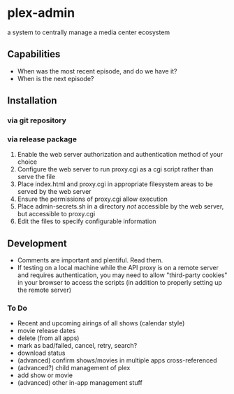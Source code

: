 # plex-admin

a system to centrally manage a media center ecosystem

## Capabilities

- When was the most recent episode, and do we have it?
- When is the next episode?

## Installation

### via git repository

### via release package

1. Enable the web server authorization and authentication method of your choice
1. Configure the web server to run proxy.cgi as a cgi script rather than serve the file
1. Place index.html and proxy.cgi in appropriate filesystem areas to be served by the web server
1. Ensure the permissions of proxy.cgi allow execution
1. Place admin-secrets.sh in a directory _not_ accessible by the web server, but accessible to proxy.cgi
1. Edit the files to specify configurable information

## Development

- Comments are important and plentiful. Read them.
- If testing on a local machine while the API proxy is on a remote server and requires authentication,
  you may need to allow "third-party cookies" in your browser to access the scripts (in addition to properly setting up the remote server)

### To Do

- Recent and upcoming airings of all shows (calendar style)
- movie release dates
- delete (from all apps)
- mark as bad/failed, cancel, retry, search?
- download status
- (advanced) confirm shows/movies in multiple apps cross-referenced
- (advanced?) child management of plex
- add show or movie
- (advanced) other in-app management stuff
